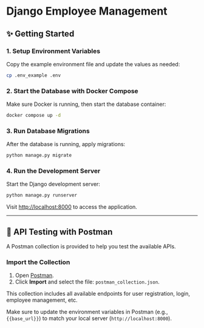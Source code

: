 # Django Employee Management

## ✨ Getting Started

### 1. Setup Environment Variables

Copy the example environment file and update the values as needed:

```bash
cp .env_example .env
```

### 2. Start the Database with Docker Compose

Make sure Docker is running, then start the database container:

```bash
docker compose up -d
```

### 3. Run Database Migrations

After the database is running, apply migrations:

```bash
python manage.py migrate
```

### 4. Run the Development Server

Start the Django development server:

```bash
python manage.py runserver
```

Visit [http://localhost:8000](http://localhost:8000) to access the application.

---

## 🔮 API Testing with Postman

A Postman collection is provided to help you test the available APIs.

### Import the Collection

1. Open [Postman](https://www.postman.com/).
2. Click **Import** and select the file: `postman_collection.json`.

This collection includes all available endpoints for user registration, login, employee management, etc.

Make sure to update the environment variables in Postman (e.g., `{{base_url}}`) to match your local server (`http://localhost:8000`).
